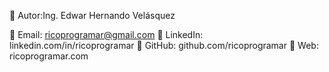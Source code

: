 👤 Autor:Ing. Edwar Hernando Velásquez

📧 Email: ricoprogramar@gmail.com
🔗 LinkedIn: linkedin.com/in/ricoprogramar
🐙 GitHub: github.com/ricoprogramar
🤖 Web: ricoprogramar.com
